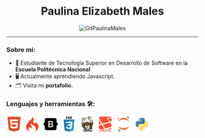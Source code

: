 <div id="header" align="center">
    <h1 align="center"> Paulina Elizabeth Males</h1>
    <img src="https://media.giphy.com/media/LaVp0AyqR5bGsC5Cbm/giphy.gif"  width="200" alt="GitPaulinaMales"/>
</div>

---
 ### Sobre mi:
 - 🏫 Estudiante de Tecnología Superior en Desarrollo de Software en la **Escuela Politécnica Nacional**
 - 🖥️ Actualmente aprendiendo Javascript.
 - 🗂️ Visita mi **portafolio.**

### Lenguajes y herramientas 🛠️:
<div>
    <img src="https://github.com/devicons/devicon/blob/master/icons/html5/html5-plain.svg" alt="HTML" title="HTML" width="40" height="40"/>&nbsp;
    <img src="https://github.com/devicons/devicon/blob/master/icons/codeigniter/codeigniter-plain.svg" alt="Code" title="Code" width="40" height="40"/>&nbsp;
    <img src="https://github.com/devicons/devicon/blob/master/icons/bootstrap/bootstrap-plain.svg" alt="Bootstrap" title="Bootstrap" width="40" height="40"/>&nbsp;
    <img src="https://github.com/devicons/devicon/blob/master/icons/css3/css3-original-wordmark.svg" alt="Css" title="Css" width="40" height="40"/>&nbsp;
    <img src="https://github.com/devicons/devicon/blob/master/icons/composer/composer-original.svg" alt="Composer" title="Composer" width="40" height="40"/>&nbsp;
    <img src="https://github.com/devicons/devicon/blob/master/icons/laravel/laravel-plain-wordmark.svg" alt="Laravel" title="Laravel" width="40" height="40"/>&nbsp;
    <img src="https://github.com/devicons/devicon/blob/master/icons/jupyter/jupyter-original.svg" alt="jupyter" title="Jupyter" width="40" height="40"/>&nbsp;
    <img src="https://github.com/devicons/devicon/blob/master/icons/python/python-original.svg" alt="Python" title="Python" width="40" height="40"/>&nbsp;
</div>
